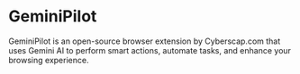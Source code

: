 # GeminiPilot
GeminiPilot is an open-source browser extension by Cyberscap.com that uses Gemini AI to perform smart actions, automate tasks, and enhance your browsing experience.
